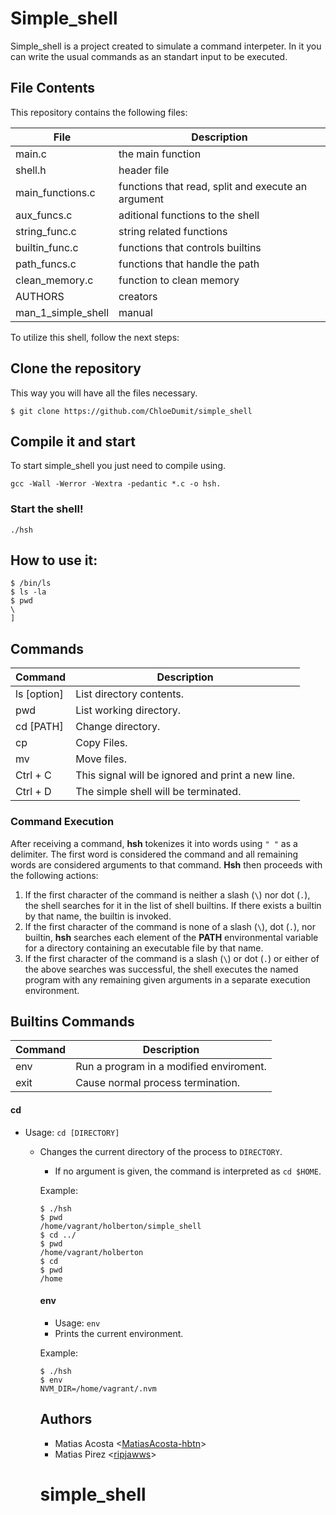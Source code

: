  # Simple_shell

 Simple_shell is a project created to simulate a command interpeter. In it you can write the usual commands as an standart input to be executed.

 ## File Contents
 This repository contains the following files:

 |   **File**   |   **Description**   |
 | -------------- | --------------------- |
 | main.c | the main function |
 | shell.h | header file |
 | main_functions.c | functions that read, split and execute an argument |
 | aux_funcs.c | aditional functions to the shell |
 | string_func.c | string related functions |
 | builtin_func.c | functions that controls builtins |
 | path_funcs.c | functions that handle the path |
 | clean_memory.c | function to clean memory |
 | AUTHORS | creators |
 | man_1_simple_shell | manual |

 To utilize this shell, follow the next steps:

 ## Clone the repository

 This way you will have all the files necessary.

 ```
 $ git clone https://github.com/ChloeDumit/simple_shell
 ```

 ## Compile it and start

 To start simple_shell you just need to compile using.

 ```
 gcc -Wall -Werror -Wextra -pedantic *.c -o hsh.
 ```

 ### Start the shell!

 ```
 ./hsh
 ```

 ## How to use it:

 ```
 $ /bin/ls
 $ ls -la
 $ pwd
 \
 ]
 ```
 ## Commands
 |   **Command**   |   **Description**   |
 | -------------- | --------------------- |
 | ls [option] | List directory contents. |
 | pwd | List working directory. |
 | cd [PATH] | Change directory. |
 | cp | Copy Files. |
 | mv | Move files. |
 | Ctrl + C | This signal will be ignored and print a new line. |
 | Ctrl + D | The simple shell will be terminated. |

 ### Command Execution

 After receiving a command, **hsh** tokenizes it into words using `" "` as a delimiter. The first word is considered the command and all remaining words are considered arguments to that command. **Hsh** then proceeds with the following actions:
 1. If the first character of the command is neither a slash (`\`) nor dot (`.`), the shell searches for it in the list of shell builtins. If there exists a builtin by that name, the builtin is invoked.
 2. If the first character of the command is none of a slash (`\`), dot (`.`), nor builtin, **hsh** searches each element of the **PATH** environmental variable for a directory containing an executable file by that name.
 3. If the first character of the command is a slash (`\`) or dot (`.`) or either of the above searches was successful, the shell executes the named program with any remaining given arguments in a separate execution environment.

 ## Builtins Commands
 |   **Command**   |   **Description**   |
 | -------------- | --------------------- |
 | env |  Run a program in a modified enviroment. |
 | exit | Cause normal process termination. |
 #### cd
   * Usage: `cd [DIRECTORY]`
     * Changes the current directory of the process to `DIRECTORY`.
       * If no argument is given, the command is interpreted as `cd $HOME`.

       Example:
       ```
       $ ./hsh
       $ pwd
       /home/vagrant/holberton/simple_shell
       $ cd ../
       $ pwd
       /home/vagrant/holberton
       $ cd
       $ pwd
       /home
       ```

       #### env
         * Usage: `env`
	   * Prints the current environment.

	   Example:
	   ```
	   $ ./hsh
	   $ env
	   NVM_DIR=/home/vagrant/.nvm
	   ```

	   ## Authors
	   * Matias Acosta <[MatiasAcosta-hbtn](https://github.com/MatiasAcosta-hbtn)>
	   * Matias Pirez <[ripjawws](https://github.com/ripjawws)>
	   # simple_shell
